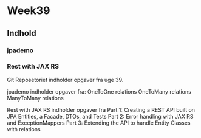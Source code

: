 # Week39

## Indhold
### jpademo
### Rest with JAX RS


Git Reposetoriet indholder opgaver fra uge 39.

jpademo indholder opgaver fra:
OneToOne relations
OneToMany relations
ManyToMany relations

Rest with JAX RS indholder opgaver fra
Part 1: Creating a REST API built on JPA Entities, a Facade, DTOs, and Tests
Part 2: Error handling with JAX RS and ExceptionMappers
Part 3: Extending the API to handle Entity Classes with relations
